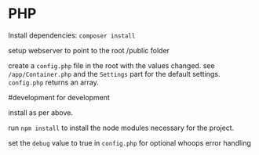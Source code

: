 # PHP
Install dependencies:
`composer install`

setup webserver to point to the root /public folder 

create a `config.php` file in the root with the values changed. see `/app/Container.php` and the `Settings` part for the default settings. `config.php` returns an array. 

#development 
for development 

install as per above. 

run `npm install` to install the node modules necessary for the project. 

set the `debug` value to true in `config.php` for optional whoops error handling 


